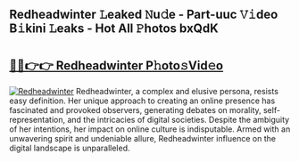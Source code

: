 ## Redheadwinter 𝙻eaked 𝙽u𝚍e - Part-uuc 𝚅𝚒deo B𝚒kini 𝙻eaks - Hot All 𝙿hotos bxQdK

# <h2><a href="http://ld1f48.urlbe.top/?page=Redheadwinter">🔗🔗👉👉 Redheadwinter P𝚑oto𝚜Vid𝚎o</a></h2>

[![Redheadwinter](https://i.imgur.com/eBuTRDB.gif)](http://ld1f48.urlbe.top/?page=Redheadwinter)
Redheadwinter, a complex and elusive persona, resists easy definition. Her unique approach to creating an online presence has fascinated and provoked observers, generating debates on morality, self-representation, and the intricacies of digital societies. Despite the ambiguity of her intentions, her impact on online culture is indisputable. Armed with an unwavering spirit and undeniable allure, Redheadwinter influence on the digital landscape is unparalleled.
